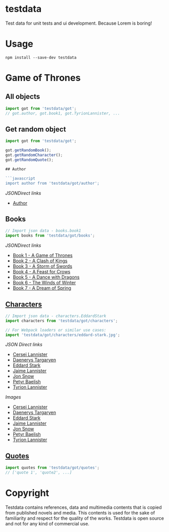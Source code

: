# testdata

Test data for unit tests and ui development. Because Lorem is boring!

# Usage

```shell
npm install --save-dev testdata
```

# Game of Thrones

## All objects

```javascript
import got from 'testdata/got';
// got.author, got.book1, got.TyrionLannister, ...
```

## Get random object

```javascript
import got from 'testdata/got';

got.getRandomBook();
got.getRandomCharacter();
got.getRandomQuote();

## Author

```javascript
import author from 'testdata/got/author';
```

*JSONDirect links*

- [Author](got/author.json)

## Books

```javascript
// Import json data - books.book1
import books from 'testdata/got/books';
```

*JSONDirect links*

- [Book 1 - A Game of Thrones](got/books/book1.json)
- [Book 2 - A Clash of Kings](got/books/book2.json)
- [Book 3 - A Storm of Swords](got/books/book3.json)
- [Book 4 - A Feast for Crows](got/books/book4.json)
- [Book 5 - A Dance with Dragons](got/books/book5.json)
- [Book 6 - The Winds of Winter](got/books/book6.json)
- [Book 7 - A Dream of Spring](got/books/book7.json)

## [Characters](got/characters/index.js)

```javascript
// Import json data - characters.EddardStark
import characters from 'testdata/got/characters';

// For Webpack loaders or similar use cases:
import 'testdata/got/characters/eddard-stark.jpg';
```

*JSON Direct links*

- [Cersei Lannister](got/characters/cersei-lannister.json)
- [Daenerys Targaryen](got/characters/daenerys-targaryen.json)
- [Eddard Stark](got/characters/eddard-stark.json)
- [Jaime Lannister](got/characters/jaime-lannister.json)
- [Jon Snow](got/characters/jon-snow.json)
- [Petyr Baelish](got/characters/petyr-baelish.json)
- [Tyrion Lannister](got/characters/tyrion-lannister.json)

*Images*

- [Cersei Lannister](got/characters/cersei-lannister.jpg)
- [Daenerys Targaryen](got/characters/daenerys-targaryen.jpg)
- [Eddard Stark](got/characters/eddard-stark.jpg)
- [Jaime Lannister](got/characters/jaime-lannister.jpg)
- [Jon Snow](got/characters/jon-snow.jpg)
- [Petyr Baelish](got/characters/petyr-baelish.jpg)
- [Tyrion Lannister](got/characters/tyrion-lannister.jpg)

## [Quotes](got/quotes.json)

```javascript
import quotes from 'testdata/got/quotes';
// ['quote 1', 'quote2', ...]
```

# Copyright

Testdata contains references, data and multimedia contents that is copied from published novels and media. This contents is used for the sake of familiarity and respect for the quality of the works. Testdata is open source and not for any kind of commercial use.
